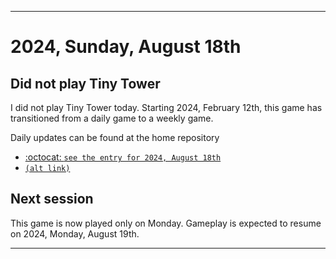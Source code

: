
***

# 2024, Sunday, August 18th

## Did not play Tiny Tower

<!-- TODO: For each weekly entry, make sure the date is correct. The day of the week should be modified in 4 places !-->

I did not play Tiny Tower today. Starting 2024, February 12th, this game has transitioned from a daily game to a weekly game.

Daily updates can be found at the home repository

- [:octocat: `see the entry for 2024, August 18th`](https://github.com/seanpm2001/SeansLifeArchive_Images_TinyTower/tree/master/tiny%20tower/2024/08_August/18/) 
- [`(alt link)`](/tiny%20tower/2024/08_August/18/)

## Next session

This game is now played only on Monday. Gameplay is expected to resume on 2024, Monday, August 19th.

***
